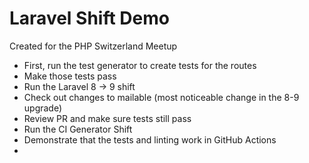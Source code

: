 # Laravel Shift Demo

Created for the PHP Switzerland Meetup

- First, run the test generator to create tests for the routes
- Make those tests pass
- Run the Laravel 8 -> 9 shift
- Check out changes to mailable (most noticeable change in the 8-9 upgrade)
- Review PR and make sure tests still pass
- Run the CI Generator Shift
- Demonstrate that the tests and linting work in GitHub Actions
- 
